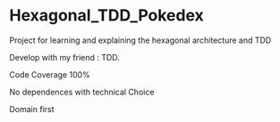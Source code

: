 # Hexagonal_TDD_Pokedex

Project for learning and explaining the hexagonal architecture and TDD

Develop with my friend : TDD.

Code Coverage 100%

No dependences with technical Choice

Domain first
